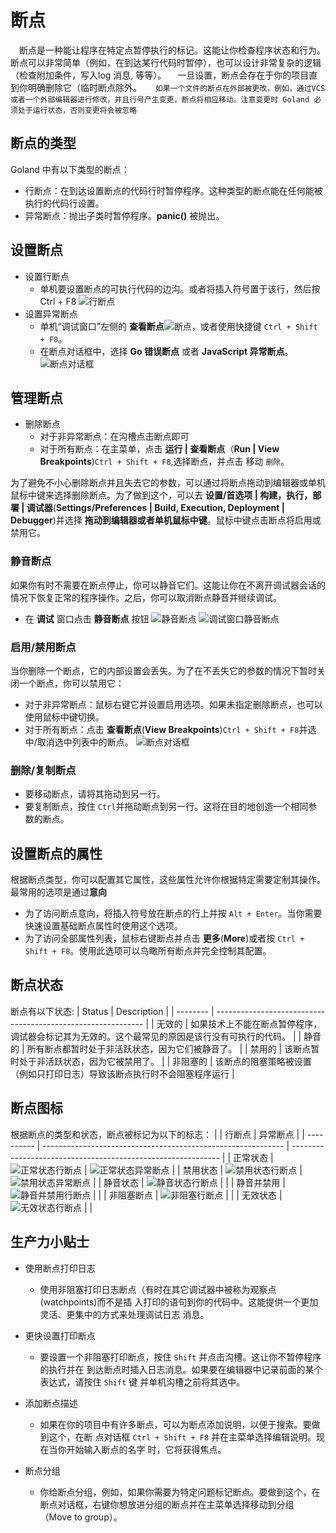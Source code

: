 # 断点
&emsp;断点是一种能让程序在特定点暂停执行的标记。这能让你检查程序状态和行为。断点可以非常简单（例如，在到达某行代码时暂停），也可以设计非常复杂的逻辑（检查附加条件，写入log 消息, 等等）。
&emsp;一旦设置，断点会存在于你的项目直到你明确删除它（临时断点除外。
&emsp; `如果一个文件的断点在外部被更改，例如，通过VCS或者一个外部编辑器进行修改，并且行号产生变更，断点将相应移动。注意变更时 Goland 必须处于运行状态，否则变更将会被忽略`

## 断点的类型
Goland 中有以下类型的断点：

- 行断点：在到达设置断点的代码行时暂停程序。这种类型的断点能在任何能被执行的代码行设置。
- 异常断点：抛出子类时暂停程序。**panic()** 被抛出。

## 设置断点
- 设置行断点
   - 单机要设置断点的可执行代码的边沟。或者将插入符号置于该行，然后按 Ctrl + F8
![行断点](https://resources.jetbrains.com/help/img/idea/2021.3/go_debug_line_breakpoint.png)
- 设置异常断点
   -  单机“调试窗口”左侧的 **查看断点**![断点](https://resources.jetbrains.com/help/img/idea/2021.3/icons.debugger.viewBreakpoints.svg)，或者使用快捷键 `Ctrl + Shift + F8`。
   -  在断点对话框中，选择 **Go 错误断点** 或者 **JavaScript 异常断点**。
   ![断点对话框](https://resources.jetbrains.com/help/img/idea/2021.3/go_create_exception_breakpoint.png)
   
## 管理断点
- 删除断点
	- 对于非异常断点：在沟槽点击断点即可
	- 对于所有断点：在主菜单，点击 **运行 | 查看断点**（**Run | View Breakpoints**)`Ctrl + Shift + F8`,选择断点，并点击 移动 `删除`。
	

为了避免不小心删除断点并且失去它的参数，可以通过将断点拖动到编辑器或单机鼠标中键来选择删除断点。为了做到这个，可以去 **设置/首选项 | 构建，执行，部署 | 调试器**(**Settings/Preferences | Build, Execution, Deployment | Debugger**)并选择 **拖动到编辑器或者单机鼠标中键**。鼠标中键点击断点将启用或禁用它。

### 静音断点
如果你有时不需要在断点停止，你可以静音它们。这能让你在不离开调试器会话的情况下恢复正常的程序操作。之后，你可以取消断点静音并继续调试。
- 在 **调试** 窗口点击 **静音断点** 按钮 ![静音断点](https://resources.jetbrains.com/help/img/idea/2021.3/icons.debugger.muteBreakpoints.svg)
![调试窗口静音断点](https://img-blog.csdnimg.cn/20200504000958646.png?x-oss-process=image/watermark,type_ZmFuZ3poZW5naGVpdGk,shadow_10,text_aHR0cHM6Ly9ibG9nLmNzZG4ubmV0L2xpbWluZ2h1aTQzMjE=,size_16,color_FFFFFF,t_70)

### 启用/禁用断点
当你删除一个断点，它的内部设置会丢失。为了在不丢失它的参数的情况下暂时关闭一个断点，你可以禁用它：
- 对于非异常断点：鼠标右键它并设置启用选项。如果未指定删除断点，也可以使用鼠标中键切换。
- 对于所有断点：点击 **查看断点**(**View Breakpoints**)`Ctrl + Shift + F8`并选中/取消选中列表中的断点。
   ![断点对话框](https://resources.jetbrains.com/help/img/idea/2021.3/go_create_exception_breakpoint.png)
   
 ### 删除/复制断点
 - 要移动断点，请将其拖动到另一行。
 - 要复制断点，按住 `Ctrl`并拖动断点到另一行。这将在目的地创造一个相同参数的断点。

 ## 设置断点的属性
 根据断点类型，你可以配置其它属性，这些属性允许你根据特定需要定制其操作。最常用的选项是通过**意向**
 - 为了访问断点意向，将插入符号放在断点的行上并按 `Alt + Enter`。当你需要快速设置基础断点属性时使用这个选项。
 - 为了访问全部属性列表，鼠标右键断点并点击 **更多**(**More**)或者按 `Ctrl + Shift + F8`。使用此选项可以鸟瞰所有断点并完全控制其配置。

 ## 断点状态
 断点有以下状态:
| Status   | Description                                                  |
| -------- | ------------------------------------------------------------ |
| 无效的   | 如果技术上不能在断点暂停程序，调试器会标记其为无效的。这个最常见的原因是该行没有可执行的代码。 |
| 静音的   | 所有断点都暂时处于非活跃状态，因为它们被静音了。             |
| 禁用的   | 该断点暂时处于非活跃状态，因为它被禁用了。                   |
| 非阻塞的 | 该断点的阻塞策略被设置（例如只打印日志）导致该断点执行时不会阻塞程序运行 |

 ## 断点图标
 根据断点的类型和状态，断点被标记为以下的标志：
|            | 行断点                                                       | 异常断点                                                     |
| ---------- | ------------------------------------------------------------ | ------------------------------------------------------------ |
| 正常状态   | ![正常状态行断点](https://resources.jetbrains.com/help/img/idea/2021.3/icons.debugger.db_set_breakpoint.svg) | ![正常状态异常断点](https://resources.jetbrains.com/help/img/idea/2021.3/icons.debugger.db_exception_breakpoint.svg) |
| 禁用状态   | ![禁用状态行断点](https://resources.jetbrains.com/help/img/idea/2021.3/icons.debugger.db_disabled_breakpoint.svg) | ![禁用状态异常断点](https://resources.jetbrains.com/help/img/idea/2021.3/icons.debugger.db_disabled_exception_breakpoint.svg) |
| 静音状态   | ![静音状态行断点](https://resources.jetbrains.com/help/img/idea/2021.3/icons.debugger.db_muted_breakpoint.svg) |                                                              |
| 静音并禁用 | ![静音并禁用行断点](https://resources.jetbrains.com/help/img/idea/2021.3/icons.debugger.db_muted_disabled_breakpoint.svg) |                                                              |
| 非阻塞断点 | ![非阻塞行断点](https://resources.jetbrains.com/help/img/idea/2021.3/icons.debugger.db_no_suspend_breakpoint.svg) |                                                              |
| 无效状态   | ![无效状态行断点](https://resources.jetbrains.com/help/img/idea/2021.3/icons.debugger.db_invalid_breakpoint.svg) |                                                              |

 ## 生产力小贴士

 - 使用断点打印日志
 	- 使用非阻塞打印日志断点（有时在其它调试器中被称为观察点(watchpoints)而不是插
 入打印的语句到你的代码中。这能提供一个更加灵活、更集中的方式来处理调试日志
 消息。

- 更快设置打印断点
	- 要设置一个非阻塞打印断点，按住 `Shift` 并点击沟槽。这让你不暂停程序的执行并在
到达断点时插入日志消息。如果要在编辑器中记录前面的某个表达式，请按住 `Shift` 键
并单机沟槽之前将其选中。


- 添加断点描述
	- 如果在你的项目中有许多断点，可以为断点添加说明，以便于搜索。要做到这个，在断
点对话框 `Ctrl + Shift + F8` 并在主菜单选择编辑说明。现在当你开始输入断点的名字
时，它将获得焦点。


- 断点分组
	 - 你给断点分组，例如，如果你需要为特定问题标记断点。要做到这个，在断点对话框，右键你想放进分组的断点并在主菜单选择移动到分组（Move to group）。